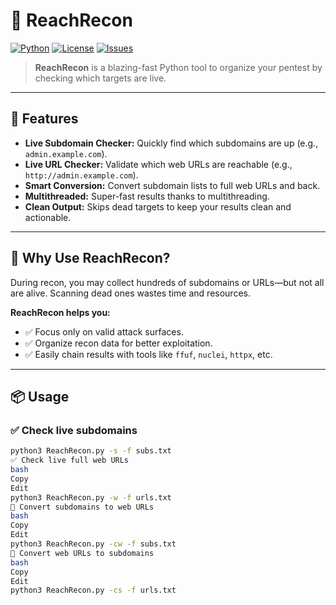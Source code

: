 # 🔎 ReachRecon

[![Python](https://img.shields.io/badge/Python-3.7%2B-blue?logo=python)](https://www.python.org/)
[![License](https://img.shields.io/badge/license-MIT-green)](LICENSE)
[![Issues](https://img.shields.io/github/issues/ICUsec-lab/ReachRecon)](https://github.com/ICUsec-lab/ReachRecon/issues)

> **ReachRecon** is a blazing-fast Python tool to organize your pentest by checking which targets are live.

---

## 🚀 Features

- **Live Subdomain Checker:** Quickly find which subdomains are up (e.g., `admin.example.com`).
- **Live URL Checker:** Validate which web URLs are reachable (e.g., `http://admin.example.com`).
- **Smart Conversion:** Convert subdomain lists to full web URLs and back.
- **Multithreaded:** Super-fast results thanks to multithreading.
- **Clean Output:** Skips dead targets to keep your results clean and actionable.

---

## 🎯 Why Use ReachRecon?

During recon, you may collect hundreds of subdomains or URLs—but not all are alive. Scanning dead ones wastes time and resources.

**ReachRecon helps you:**
- ✅ Focus only on valid attack surfaces.
- ✅ Organize recon data for better exploitation.
- ✅ Easily chain results with tools like `ffuf`, `nuclei`, `httpx`, etc.

---

## 📦 Usage

### ✅ Check live subdomains
```bash
python3 ReachRecon.py -s -f subs.txt
✅ Check live full web URLs
bash
Copy
Edit
python3 ReachRecon.py -w -f urls.txt
🔁 Convert subdomains to web URLs
bash
Copy
Edit
python3 ReachRecon.py -cw -f subs.txt
🔁 Convert web URLs to subdomains
bash
Copy
Edit
python3 ReachRecon.py -cs -f urls.txt
